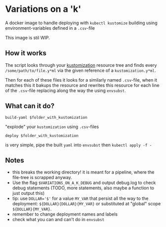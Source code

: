 # Variations on a 'k'
A docker image to handle deploying with `kubectl kustomize` building using environment-variables defined in a `.csv`-file 

This image is stil WIP.

## How it works
The script looks through your [kustomization](kustomization.io) resource tree and finds every `/some/path/to/file.y*ml` via the given reference of a `kustomization.y*ml`.

Then for each of these files it looks for a similarly named `.csv`-file, when it matches this it bakups the resource and rewrites this resource for each line of the `.csv`-file replacing along the way the using `envsubst`.

## What can it do?
```
build-yaml $folder_with_kustomization
```
"explode" your `kustomization` using `.csv`-files
```
deploy $folder_with_kustomization
```
is very simple, pipe the built `yaml` into `envsubst` then `kubectl apply -f -`


## Notes
- this breaks the working directory!
it is meant for a pipeline, where the file-tree is scrapped anyway.
- Use the flag `$VARIATIONS_ON_A_K_DEBUG` and output debug.log to check debug statements (TODO, more statements, also maybe a function to just output this)
- tip: use `DOLLAR='$'` for a value `MY_VAR` that persist all the way to the deployment: `${DOLLAR}{DOLLAR}{MY_VAR}` or substituted at "global" scope `${DOLLAR}{MY_VAR}`.
- remember to change deployment names and labels
- check what you can and can't do in `envsubst`
